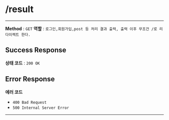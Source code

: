 # /result

---

**Method** : `GET`
**역할** : `로그인,회원가입,post 등 처리 결과 출력, 출력 이후 무조건 /로 리다이렉트 한다.`

## Success Response
**상태 코드** : `200 OK`
## Error Response
**에러 코드** 
- `400 Bad Request`
- `500 Internal Server Error`
---


